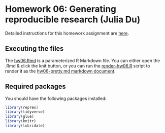 # Homework 06: Generating reproducible research (Julia Du)

Detailed instructions for this homework assignment are [here](https://cfss.uchicago.edu/homework/reproducible-research/).

## Executing the files

The [hw06.Rmd](hw06.Rmd) is a parameterized R Markdown file. You can either open the .Rmd & click the knit button, or you can run the [render-hw06.R](render-hw06.R) script to render it as the [hw06-pretty.md markdown document](hw06-pretty.md).

## Required packages

You should have the following packages installed:

```r
library(reprex)
library(tidyverse)
library(glue)
library(knitr)
library(lubridate)

```

